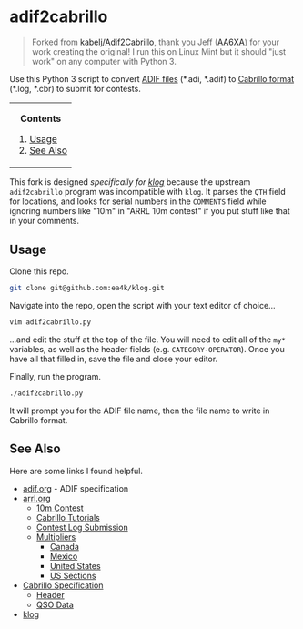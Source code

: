 # adif2cabrillo
> Forked from [kabelj/Adif2Cabrillo](https://github.com/kabelj/Adif2Cabrillo), thank you Jeff ([AA6XA](https://www.qrz.com/db/AA6XA)) for your work creating the original! I run this on Linux Mint but it should "just work" on any computer with Python 3.

Use this Python 3 script to convert [ADIF files](https://www.adif.org) (\*.adi, \*.adif) to [Cabrillo format](https://wwrof.org/cabrillo) (\*.log, \*.cbr) to submit for contests.

<!-- contents box begin -->
<table>
<tr/>
<tr>
<td>
<p/>
<div align="center">
<b>Contents</b>
</div>
<p/>
<!-- contents markdown begin -->

1. [Usage](#usage)
1. [See Also](#see-also)

<!-- contents markdown end -->
<p/>
</td>
</tr>
</table>
<!-- contents box end -->

This fork is designed _specifically for [klog](https://github.com/ea4k/klog)_ because the upstream `adif2cabrillo` program was incompatible with `klog`. It parses the `QTH` field for locations, and looks for serial numbers in the `COMMENTS` field while ignoring numbers like "10m" in "ARRL 10m contest" if you put stuff like that in your comments.

## Usage
Clone this repo.
```bash
git clone git@github.com:ea4k/klog.git
```
Navigate into the repo, open the script with your text editor of choice...
```bash
vim adif2cabrillo.py
```
...and edit the stuff at the top of the file. You will need to edit all of the `my*` variables, as well as the header fields (e.g. `CATEGORY-OPERATOR`). Once you have all that filled in, save the file and close your editor.

Finally, run the program.
```bash
./adif2cabrillo.py
```
It will prompt you for the ADIF file name, then the file name to write in Cabrillo format.

## See Also
Here are some links I found helpful.
- [adif.org](https://www.adif.org) - ADIF specification
- [arrl.org](https://www.arrl.org)
    - [10m Contest](https://www.arrl.org/10-meter)
    - [Cabrillo Tutorials](https://www.arrl.org/cabrillo-format-tutorial)
    - [Contest Log Submission](https://contest-log-submission.arrl.org)
    - [Multipliers](https://contests.arrl.org/contestmultipliers.php)
        - [Canada](https://contests.arrl.org/contestmultipliers.php?a=ve)
        - [Mexico](https://contests.arrl.org/contestmultipliers.php?a=xe)
        - [United States](https://contests.arrl.org/contestmultipliers.php?a=usa)
        - [US Sections](https://contests.arrl.org/contestmultipliers.php?a=wve)
- [Cabrillo Specification](https://wwrof.org/cabrillo)
    - [Header](https://wwrof.org/cabrillo/cabrillo-v3-header)
    - [QSO Data](https://wwrof.org/cabrillo/cabrillo-qso-data)
- [klog](https://github.com/ea4k/klog)

